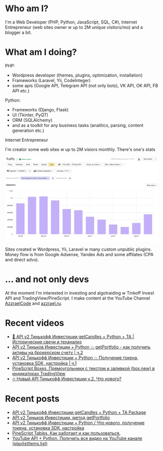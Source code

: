 # Who am I?

I'm a Web Developer (PHP, Python, JavaScript, SQL, C#), Internet Entrepreneur (web sites owner w up to 2M unique visitors/mo) and a blogger a bit.

# What am I doing?

PHP:
- Wordpress developer (themes, plugins, optimization, installation) 
- Frameworks (Laravel, Yii, CodeInteger)
- some apis (Google API, Telegram API (not only bots), VK API, OK API, FB API etc.)

Python:
- Frameworks (Django, Flask)
- UI (Tkinter, PyQT)
- ORM (SQLAlchemy)
- and as a toolkit for any business tasks (analitics, parsing, content generation etc.)

Internet Entrepreneur

I'm creator some web sites w up to 2M visiors monthly. There's one's stats

![Unique visitors in 2021](https://github.com/AzzraelCode/AzzraelCode/blob/main/images/n.jpg?raw=true)

Sites created w Wordpress, Yii, Laravel w many custom unpublic plugins. Money flow is from Google Adsense, Yandex Ads and some affilates (CPA and direct advs).

# ... and not only devs

At the moment I'm interested in investing and algotraiding w Tinkoff Invest API and TradingView/PineScript. I make content at the YouTube Channel [AzzraelCode](https://www.youtube.com/channel/UCf6kozNejHoQuFhBDB8cfxA) and [azzrael.ru](https://azzrael.ru). 

# Recent videos

<!-- AZZCODEYT:START -->
- [🏓 API v2 Тинькофф Инвестиции getCandles + Python + TA | Исторические свечи и теханализ](https://www.youtube.com/watch?v=jJQJgfmJJ2s)
- [API v2 Тиньков Инвестиции + Python 💥 getPortfolio - как получить активы на брокерском счету | ч.2](https://www.youtube.com/watch?v=sHu6CxzAmWA)
- [API v2 Тинькофф Инвестиции + Python  💥 Получение токена, установка SDK, настройка | ч.1](https://www.youtube.com/watch?v=QvPZT5uCU4c)
- [PineScript Boxes. Прямоугольники с текстом и заливкой &lpar;box.new&rpar; в индикаторах TradingView](https://www.youtube.com/watch?v=y5E4PeDG9oM)
- [🔥 Новый API Тинькофф Инвестиции v.2. Что нового?](https://www.youtube.com/watch?v=8tjY02PcgPI)
<!-- AZZCODEYT:END -->


# Recent posts

<!-- AZZRAELRU:START -->
- [API v2 Тинькофф Инвестиции getCandles + Python + TA Package](https://azzrael.ru/api-v2-tinkoff-invest-get-candles-python)
- [API v2 Тиньков Инвестиции, метод getPortfolio](https://azzrael.ru/api-v2-tinkov-invest-getportfolio)
- [API v2 Тинькофф Инвестиции + Python  / Что нового, получение токена, установка SDK, настройка](https://azzrael.ru/api-v2-tinkoff-invest)
- [PineScript Tables. Как работает и как пользоваться.](https://azzrael.ru/pinescript-tables)
- [YouTube API + Python. Получить все видео на YouTube канале &lpar;playlistItems.list&rpar;](https://azzrael.ru/youtube-api-python-playlistitems-list)
<!-- AZZRAELRU:END -->

